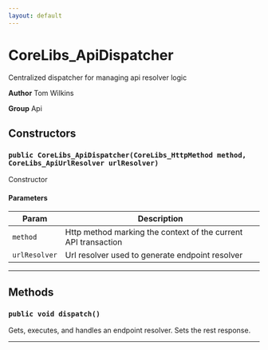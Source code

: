 ```yaml
---
layout: default
---
```

# CoreLibs_ApiDispatcher

Centralized dispatcher for managing api resolver logic


**Author** Tom Wilkins


**Group** Api

## Constructors
### `public CoreLibs_ApiDispatcher(CoreLibs_HttpMethod method, CoreLibs_ApiUrlResolver urlResolver)`

Constructor

#### Parameters

|Param|Description|
|---|---|
|`method`|Http method marking the context of the current API transaction|
|`urlResolver`|Url resolver used to generate endpoint resolver|

---
## Methods
### `public void dispatch()`

Gets, executes, and handles an endpoint resolver. Sets the rest response.

---
